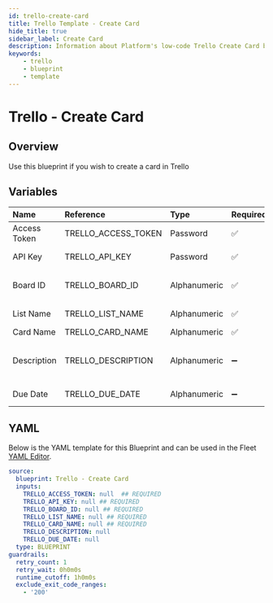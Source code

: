```yaml
---
id: trello-create-card
title: Trello Template - Create Card
hide_title: true
sidebar_label: Create Card
description: Information about Platform's low-code Trello Create Card blueprint. Creates a card on a Trello Board 
keywords:
    - trello
    - blueprint
    - template
---
```


# Trello - Create Card

## Overview
Use this blueprint if you wish to create a card in Trello

## Variables

| Name | Reference | Type | Required | Default | Options | Description |
|:-----|:----------|:-----|:---------|:--------|:--------|:------------|
| Access Token | TRELLO_ACCESS_TOKEN  | Password |:white_check_mark: | - | - | https://trello.com/power-ups/admin |
| API Key | TRELLO_API_KEY  | Password |:white_check_mark: | - | - | https://trello.com/power-ups/admin |
| Board ID | TRELLO_BOARD_ID  | Alphanumeric |:white_check_mark: | - | - | The ID of the board you wish to create the ticket in |
| List Name | TRELLO_LIST_NAME  | Alphanumeric |:white_check_mark: | - | - | The list you wish to add the newly created card to |
| Card Name | TRELLO_CARD_NAME  | Alphanumeric |:white_check_mark: | - | - | The title of the card |
| Description | TRELLO_DESCRIPTION  | Alphanumeric |:heavy_minus_sign: | - | - | The text you want to be displayed in the description section of the card |
| Due Date | TRELLO_DUE_DATE  | Alphanumeric |:heavy_minus_sign: | - | - | The due date you wish to assign to the ticket |


## YAML
Below is the YAML template for this Blueprint and can be used in the Fleet [YAML Editor](../../reference/fleets/yaml-editor.md).
```yaml
source:
  blueprint: Trello - Create Card
  inputs:
    TRELLO_ACCESS_TOKEN: null  ## REQUIRED
    TRELLO_API_KEY: null ## REQUIRED
    TRELLO_BOARD_ID: null ## REQUIRED
    TRELLO_LIST_NAME: null ## REQUIRED
    TRELLO_CARD_NAME: null ## REQUIRED
    TRELLO_DESCRIPTION: null
    TRELLO_DUE_DATE: null
  type: BLUEPRINT
guardrails:
  retry_count: 1
  retry_wait: 0h0m0s
  runtime_cutoff: 1h0m0s
  exclude_exit_code_ranges:
    - '200'

```
